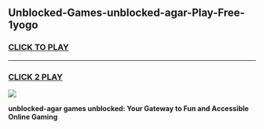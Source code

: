 
## Unblocked-Games-unblocked-agar-Play-Free-1yogo
<h3>
<a href="https://premium76.site?title=unblocked-agar&ref=18A1">CLICK TO PLAY</a></h3>
<hr>

<h3>
<a href="https://premium76.site?title=unblocked-agar&ref=18A1">CLICK 2 PLAY</a>
  
</h3>

<a href="https://premium76.site?title=unblocked-agar&ref=18A1"><img src="https://clearcache.store/games.png"></a>


**unblocked-agar games unblocked: Your Gateway to Fun and Accessible Online Gaming**
